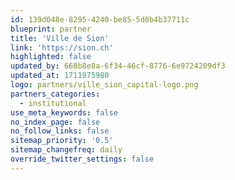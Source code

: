 ```yaml
---
id: 139d048e-8295-4240-be85-5d0b4b37711c
blueprint: partner
title: 'Ville de Sion'
link: 'https://sion.ch'
highlighted: false
updated_by: 668b8e8a-6f34-46cf-8776-6e9724209df3
updated_at: 1711975980
logo: partners/ville_sion_capital-logo.png
partners_categories:
  - institutional
use_meta_keywords: false
no_index_page: false
no_follow_links: false
sitemap_priority: '0.5'
sitemap_changefreq: daily
override_twitter_settings: false
---
```

